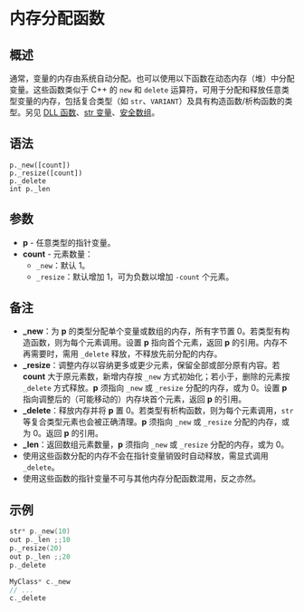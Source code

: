 # 内存分配函数

## 概述
通常，变量的内存由系统自动分配。也可以使用以下函数在动态内存（堆）中分配变量。这些函数类似于 C++ 的 `new` 和 `delete` 运算符，可用于分配和释放任意类型变量的内存，包括复合类型（如 `str`、`VARIANT`）及具有构造函数/析构函数的类型。另见 [DLL 函数](../User/IDP_QMDLL.html)、[str 变量](../str/IDP_S_ALL.html)、[安全数组](../_COM/IDP_OLE_ARRAY.html)。

## 语法
```
p._new([count])
p._resize([count])
p._delete
int p._len
```

## 参数
- **p** - 任意类型的指针变量。
- **count** - 元素数量：
  - `_new`：默认 1。
  - `_resize`：默认增加 1，可为负数以增加 `-count` 个元素。

## 备注
- **_new**：为 **p** 的类型分配单个变量或数组的内存，所有字节置 0。若类型有构造函数，则为每个元素调用。设置 **p** 指向首个元素，返回 **p** 的引用。内存不再需要时，需用 `_delete` 释放，不释放先前分配的内存。
- **_resize**：调整内存以容纳更多或更少元素，保留全部或部分原有内容。若 **count** 大于原元素数，新增内存按 `_new` 方式初始化；若小于，删除的元素按 `_delete` 方式释放。**p** 须指向 `_new` 或 `_resize` 分配的内存，或为 0。设置 **p** 指向调整后的（可能移动的）内存块首个元素，返回 **p** 的引用。
- **_delete**：释放内存并将 **p** 置 0。若类型有析构函数，则为每个元素调用，`str` 等复合类型元素也会被正确清理。**p** 须指向 `_new` 或 `_resize` 分配的内存，或为 0。返回 **p** 的引用。
- **_len**：返回数组元素数量，**p** 须指向 `_new` 或 `_resize` 分配的内存，或为 0。
- 使用这些函数分配的内存不会在指针变量销毁时自动释放，需显式调用 `_delete`。
- 使用这些函数的指针变量不可与其他内存分配函数混用，反之亦然。

## 示例
```cpp
str* p._new(10)
out p._len ;;10
p._resize(20)
out p._len ;;20
p._delete

MyClass* c._new
// ...
c._delete
```